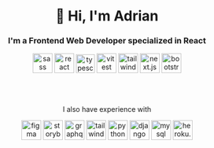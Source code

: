 <link rel="stylesheet" type='text/css' href="https://cdn.jsdelivr.net/gh/devicons/devicon@latest/devicon.min.css" />


<br/> <br/>

<h1 align="center">👋 Hi, I'm Adrian</h1>
<h3 align="center">I'm a Frontend Web Developer specialized in React</h3>

<p align="center"> 
  <img src="https://cdn.jsdelivr.net/gh/devicons/devicon@latest/icons/sass/sass-original.svg" alt="sass" width="40" height="40"/>
  <img src="https://cdn.jsdelivr.net/gh/devicons/devicon@latest/icons/react/react-original.svg" alt="react" width="40" height="40"/> 
  <img src="https://cdn.jsdelivr.net/gh/devicons/devicon@latest/icons/typescript/typescript-original.svg" alt="typescript" width="38" height="38"/> 
  <img src="https://cdn.jsdelivr.net/gh/devicons/devicon@latest/icons/vitest/vitest-original.svg" alt="vitest" width="40" height="40"/> 
  <img src="https://cdn.jsdelivr.net/gh/devicons/devicon@latest/icons/tailwindcss/tailwindcss-original.svg" alt="tailwind" width="40" height="40"/> 
  <img src="https://cdn.jsdelivr.net/gh/devicons/devicon@latest/icons/nextjs/nextjs-original.svg" alt="next.js" width="40" height="40"/> 
  <img src="https://cdn.jsdelivr.net/gh/devicons/devicon@latest/icons/bootstrap/bootstrap-original.svg" alt="bootstrap" width="40" height="40"/> 
</p>

<br/> <br/>

<p align="center"> I also have experience with </p>
<p align="center">  
  <img src="https://cdn.jsdelivr.net/gh/devicons/devicon@latest/icons/figma/figma-original.svg" alt="figma" width="40" height="40"/> 
  <img src="https://cdn.jsdelivr.net/gh/devicons/devicon@latest/icons/storybook/storybook-original.svg" alt="storybook" width="40" height="40"/>
  <img src="https://cdn.jsdelivr.net/gh/devicons/devicon@latest/icons/graphql/graphql-plain.svg" alt="graphql" width="40" height="40"/> 
  <img src="https://cdn.jsdelivr.net/gh/devicons/devicon@latest/icons/docker/docker-original.svg" alt="tailwind" width="40" height="40"/>  
  <img src="https://cdn.jsdelivr.net/gh/devicons/devicon@latest/icons/python/python-original.svg" alt="python" width="40" height="40"/>
  <img src="https://cdn.jsdelivr.net/gh/devicons/devicon@latest/icons/django/django-plain.svg" alt="django" width="40" height="40"/>
  <img src="https://cdn.jsdelivr.net/gh/devicons/devicon@latest/icons/mysql/mysql-original.svg" alt="mysql" width="40" height="40"/>
  <img src="https://cdn.jsdelivr.net/gh/devicons/devicon@latest/icons/heroku/heroku-plain.svg" alt="heroku.js" width="40" height="40"/> 
</p> 

<br/>
